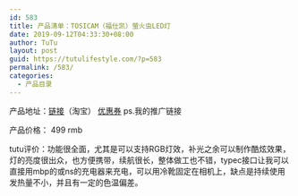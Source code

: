 ```yaml
---
id: 583
title: 产品清单：TOSICAM（福仕凯）萤火虫LED灯
date: 2019-09-12T04:33:30+08:00
author: TuTu
layout: post
guid: https://tutulifestyle.com/?p=583
permalink: /583/
categories:
  - 产品目录
---
```

<figure class="wp-block-embed">

<div class="wp-block-embed__wrapper">
</div></figure> 

产品地址：[链接](https://s.click.taobao.com/kw4LB1w)（淘宝）&nbsp;[优惠券](https://s.click.taobao.com/pWALB1w)&nbsp;ps.我的推广链接

产品价格： 499 rmb

tutu评价：功能很全面，尤其是可以支持RGB灯效，补光之余可以制作酷炫效果，灯的亮度很出众，也方便携带，续航很长，整体做工也不错，typec接口让我可以直接用mbp的或ns的充电器来充电，可以用冷靴固定在相机上，缺点是持续使用发热量不小，并且有一定的色温偏差。